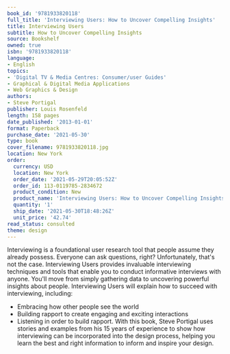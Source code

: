 ```yaml
---
book_id: '9781933820118'
full_title: 'Interviewing Users: How to Uncover Compelling Insights'
title: Interviewing Users
subtitle: How to Uncover Compelling Insights
source: Bookshelf
owned: true
isbn: '9781933820118'
language:
- English
topics:
- 'Digital TV & Media Centres: Consumer/user Guides'
- Graphical & Digital Media Applications
- Web Graphics & Design
authors:
- Steve Portigal
publisher: Louis Rosenfeld
length: 158 pages
date_published: '2013-01-01'
format: Paperback
purchase_date: '2021-05-30'
type: book
cover_filename: 9781933820118.jpg
location: New York
order:
  currency: USD
  location: New York
  order_date: '2021-05-29T20:05:52Z'
  order_id: 113-0119785-2834672
  product_condition: New
  product_name: 'Interviewing Users: How to Uncover Compelling Insights'
  quantity: '1'
  ship_date: '2021-05-30T18:48:26Z'
  unit_price: '42.74'
read_status: consulted
theme: design
---
```

Interviewing is a foundational user research tool that people assume they already possess. Everyone can ask questions, right? Unfortunately, that's not the case. Interviewing Users provides invaluable interviewing techniques and tools that enable you to conduct informative interviews with anyone. You'll move from simply gathering data to uncovering powerful insights about people.
Interviewing Users will explain how to succeed with interviewing, including:
* Embracing how other people see the world
* Building rapport to create engaging and exciting interactions
* Listening in order to build rapport.
With this book, Steve Portigal uses stories and examples from his 15 years of experience to show how interviewing can be incorporated into the design process, helping you learn the best and right information to inform and inspire your design.

